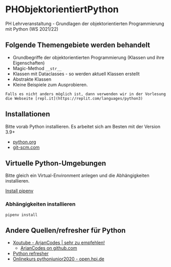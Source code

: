 # PHObjektorientiertPython

PH Lehrveranstaltung - Grundlagen der objektorientierten Programmierung mit Python (WS 2021/22)

## Folgende Themengebiete werden behandelt
* Grundbegriffe der objektorientierten Programmierung (Klassen und ihre Eigenschaften)
* Magic-Method `__str__`
* Klassen mit Dataclasses - so werden aktuell Klassen erstellt
* Abstrakte Klassen
* Kleine Beispiele zum Ausprobieren.

`Falls es nicht anders möglich ist, dann verwenden wir in der Vorlesung die Webseite [repl.it](https://replit.com/languages/python3)`

## Installationen
Bitte vorab Python installieren. Es arbeitet sich am Besten mit der Version 3.9+

* [python.org](https://www.python.org/downloads/)
* [git-scm.com](https://git-scm.com/)

## Virtuelle Python-Umgebungen
Bitte gleich ein Virtual-Environment anlegen und die Abhängigkeiten installieren.

[Install pipenv](https://pipenv-fork.readthedocs.io/en/latest/install.html)

### Abhängigkeiten installieren
`pipenv install`

## Andere Quellen/refresher für Python
* [Xoutube - ArjanCodes | sehr zu empfehlen!](https://www.youtube.com/c/ArjanCodes)
    * [ArjanCodes on github.com](https://github.com/ArjanCodes)
* [Python refresher](https://github.com/tecladocode/python-refresher)
* [Onlinekurs pythonjunior2020 - open.hpi.de](https://open.hpi.de/courses/pythonjunior2020)